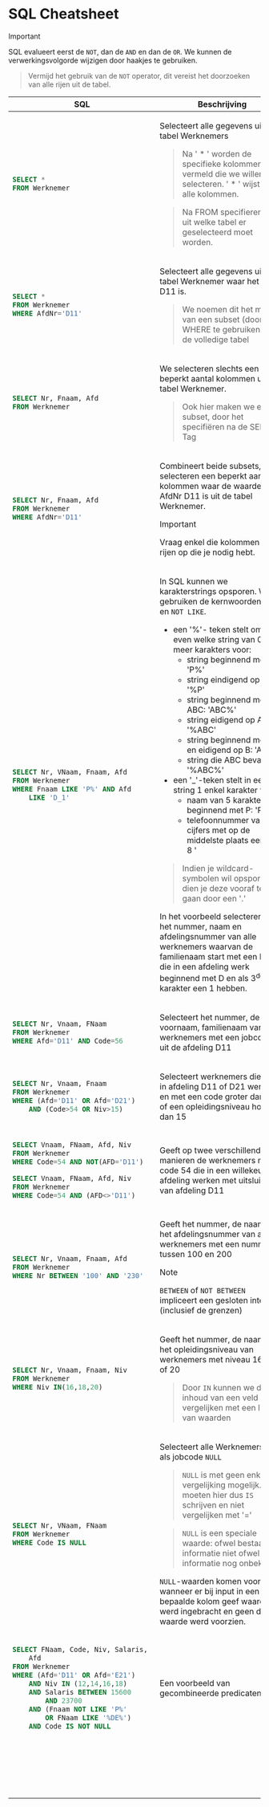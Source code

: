 # SQL Cheatsheet

<table>
<thead>
<tr>
<th>SQL</th>
<th>Beschrijving</th>
</tr>
</thead>
<tbody>
<tr>
<td>

```sql
SELECT *
FROM Werknemer
```

</td>
<td style="min-width: 250px;">

Selecteert alle gegevens uit de tabel Werknemers
> Na ' * ' worden de specifieke kolommen vermeld die we willen selecteren. ' * ' wijst op alle kolommen.

> Na FROM specifieren we uit welke tabel er geselecteerd moet worden.

</td>
</tr>
<tr>
<td>

```sql
SELECT *
FROM Werknemer
WHERE AfdNr='D11'
```

</td>
<td>

Selecteert alle gegevens uit de tabel Werknemer waar het AfdNr D11 is.
> We noemen dit het maken van een subset (door WHERE te gebruiken) van de volledige tabel

</td>
</tr>
<tr>
<td>

```sql
SELECT Nr, Fnaam, Afd
FROM Werknemer
```

</td>
<td>

We selecteren slechts een beperkt aantal kolommen uit de tabel Werknemer.
> Ook hier maken we een subset, door het specifiëren na de SELECT Tag

</td>
</tr>
<tr>
<td>

```sql
SELECT Nr, Fnaam, Afd
FROM Werknemer
WHERE AfdNr='D11'
```

</td>
<td>

Combineert beide subsets, we selecteren een beperkt aantal kolommen waar de waarde AfdNr D11 is uit de tabel Werknemer.

>[!important]
>Vraag enkel die kolommen en rijen op die je nodig hebt.

</td>
</tr>
<tr>
<td>

```sql
SELECT Nr, VNaam, Fnaam, Afd
FROM Werknemer
WHERE Fnaam LIKE 'P%' AND Afd 
    LIKE 'D_1'
```

</td>
<td>

In SQL kunnen we karakterstrings opsporen. We gebruiken de kernwoorden `LIKE` en `NOT LIKE`. 
- een '%'- teken stelt om het even welke string van 0 of meer karakters voor:
    - string beginnend met P: 'P%'
    - string eindigend op P: '%P'
    - string beginnend met ABC: 'ABC%'
    - string eidigend op ABC: '%ABC'
    - string beginnend met A en eidigend op B: 'A%B'
    - string die ABC bevat: '%ABC%'
- een '_'-teken stelt in een string 1 enkel karakter voor
    - naam van 5 karakters beginnend met P: 'P____'
    - telefoonnummer van 5 cijfers met op de middelste plaats een 8: ' 8 '

> Indien je wildcard-symbolen wil opsporen dien je deze vooraf te laten gaan door een '.'

In het voorbeeld selecteren we het nummer, naam en afdelingsnummer van alle werknemers waarvan de familienaam start met een P en die in een afdeling werk beginnend met D en als 3<sup>de</sup> karakter een 1 hebben. 

</td>
</tr>
<tr>
<td>

```sql
SELECT Nr, Vnaam, FNaam
FROM Werknemer
WHERE Afd='D11' AND Code=56
```

</td>
<td>

Selecteert het nummer, de voornaam, familienaam van de werknemers met een jobcode 56 uit de afdeling D11

</td>
</tr>
<tr>
<td>

```sql
SELECT Nr, Vnaam, Fnaam
FROM Werknemer
WHERE (Afd='D11' OR Afd='D21') 
    AND (Code>54 OR Niv>15)
```

</td>
<td>

Selecteert werknemers die ofwel in afdeling D11 of D21 werken en met een code groter dan 54 of een opleidingsniveau hoger dan 15

</td>
</tr>
<tr>
<td>

```sql
SELECT Vnaam, FNaam, Afd, Niv
FROM Werknemer
WHERE Code=54 AND NOT(AFD='D11')

SELECT Vnaam, FNaam, Afd, Niv
FROM Werknemer
WHERE Code=54 AND (AFD<>'D11')
```

</td>
<td>

Geeft op twee verschillende manieren de werknemers met code 54 die in een willekeurige afdeling werken met uitsluiting van afdeling D11


</td>
</tr>
<tr>
<tdcolspan="2">

> [!important]
> SQL evalueert eerst de `NOT`, dan de `AND` en dan de `OR`. We kunnen de verwerkingsvolgorde wijzigen door haakjes te gebruiken. 

> Vermijd het gebruik van de `NOT` operator, dit vereist het doorzoeken van alle rijen uit de tabel.

</td>
</tr>
<tr>
<td>

```sql
SELECT Nr, Vnaam, Fnaam, Afd
FROM Werknemer
WHERE Nr BETWEEN '100' AND '230'
```

</td>
<td>

Geeft het nummer, de naam en het afdelingsnummer van alle werknemers met een nummer tussen 100 en 200

> [!note]
> `BETWEEN` of `NOT BETWEEN` impliceert een gesloten interval (inclusief de grenzen)
</td>
</tr>
<tr>
<td>

```sql
SELECT Nr, Vnaam, Fnaam, Niv
FROM Werknemer
WHERE Niv IN(16,18,20)
```

</td>
<td>

Geeft het nummer, de naam en het opleidingsniveau van werknemers met niveau 16,18 of 20

> Door `IN` kunnen we de inhoud van een veld vergelijken met een lijst van waarden

</td>
</tr>
<tr>
<td>

```sql
SELECT Nr, VNaam, FNaam
FROM Werknemer
WHERE Code IS NULL
```

</td>
<td>

Selecteert alle Werknemers met als jobcode `NULL`
> `NULL` is met geen enkele vergelijking mogelijk. We moeten hier dus `IS` schrijven en niet vergelijken met '='

> `NULL` is een speciale waarde: ofwel bestaat de informatie niet ofwel is de informatie nog onbekend.

`NULL`-waarden komen voor wanneer er bij input in een bepaalde kolom geef waarde werd ingebracht en geen default waarde werd voorzien.


</td>
</tr>
<tr>
<td>

```sql
SELECT FNaam, Code, Niv, Salaris, 
    Afd
FROM Werknemer
WHERE (Afd='D11' OR Afd='E21')
    AND Niv IN (12,14,16,18)
    AND Salaris BETWEEN 15600 
        AND 23700
    AND (Fnaam NOT LIKE 'P%' 
        OR FNaam LIKE '%DE%')
    AND Code IS NOT NULL
```

</td>
<td>

Een voorbeeld van gecombineerde predicaten

</td>
</tr>
<tr>
<td>

```sql

```

</td>
<td>



</td>
</tr>
<tr>
<td>

```sql

```

</td>
<td>



</td>
</tr>
<tr>
<td>

```sql

```

</td>
<td>



</td>
</tr>
</tbody>
</table>